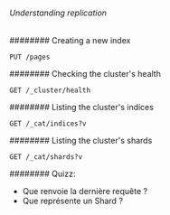 ###### Understanding replication

######## Creating a new index

```
PUT /pages
```

######## Checking the cluster's health

```
GET /_cluster/health
```

######## Listing the cluster's indices

```
GET /_cat/indices?v
```

######## Listing the cluster's shards

```
GET /_cat/shards?v
```

######## Quizz: 

- Que renvoie la dernière requête ?
- Que représente un Shard ?


